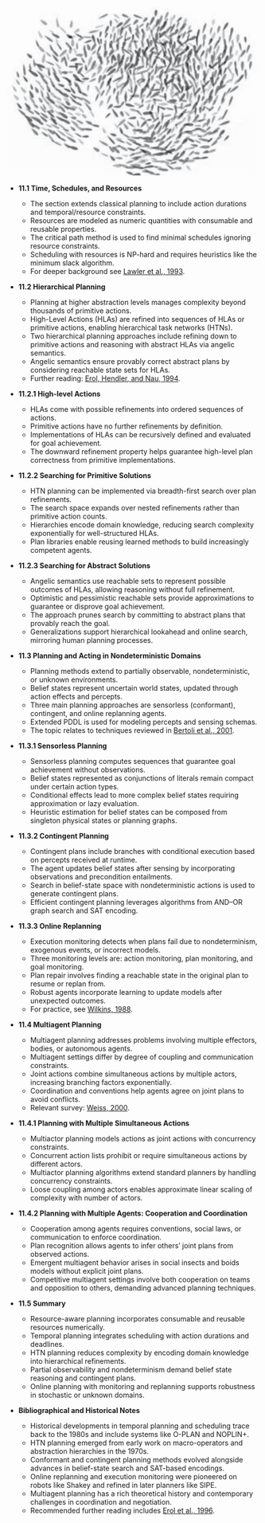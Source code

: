 ![AMA-ch11-planning-real-world](AMA-ch11-planning-real-world.best.png)

- **11.1 Time, Schedules, and Resources**
  - The section extends classical planning to include action durations and temporal/resource constraints.
  - Resources are modeled as numeric quantities with consumable and reusable properties.
  - The critical path method is used to find minimal schedules ignoring resource constraints.
  - Scheduling with resources is NP-hard and requires heuristics like the minimum slack algorithm.
  - For deeper background see [Lawler et al., 1993](https://en.wikipedia.org/wiki/Job_shop_scheduling#Complexity).

- **11.2 Hierarchical Planning**
  - Planning at higher abstraction levels manages complexity beyond thousands of primitive actions.
  - High-Level Actions (HLAs) are refined into sequences of HLAs or primitive actions, enabling hierarchical task networks (HTNs).
  - Two hierarchical planning approaches include refining down to primitive actions and reasoning with abstract HLAs via angelic semantics.
  - Angelic semantics ensure provably correct abstract plans by considering reachable state sets for HLAs.
  - Further reading: [Erol, Hendler, and Nau, 1994](https://www.cs.umd.edu/~hjs/pubs/htnsurvey.pdf).

- **11.2.1 High-level Actions**
  - HLAs come with possible refinements into ordered sequences of actions.
  - Primitive actions have no further refinements by definition.
  - Implementations of HLAs can be recursively defined and evaluated for goal achievement.
  - The downward refinement property helps guarantee high-level plan correctness from primitive implementations.

- **11.2.2 Searching for Primitive Solutions**
  - HTN planning can be implemented via breadth-first search over plan refinements.
  - The search space expands over nested refinements rather than primitive action counts.
  - Hierarchies encode domain knowledge, reducing search complexity exponentially for well-structured HLAs.
  - Plan libraries enable reusing learned methods to build increasingly competent agents.

- **11.2.3 Searching for Abstract Solutions**
  - Angelic semantics use reachable sets to represent possible outcomes of HLAs, allowing reasoning without full refinement.
  - Optimistic and pessimistic reachable sets provide approximations to guarantee or disprove goal achievement.
  - The approach prunes search by committing to abstract plans that provably reach the goal.
  - Generalizations support hierarchical lookahead and online search, mirroring human planning processes.

- **11.3 Planning and Acting in Nondeterministic Domains**
  - Planning methods extend to partially observable, nondeterministic, or unknown environments.
  - Belief states represent uncertain world states, updated through action effects and percepts.
  - Three main planning approaches are sensorless (conformant), contingent, and online replanning agents.
  - Extended PDDL is used for modeling percepts and sensing schemas.
  - The topic relates to techniques reviewed in [Bertoli et al., 2001](https://link.springer.com/chapter/10.1007/3-540-44681-0_13).

- **11.3.1 Sensorless Planning**
  - Sensorless planning computes sequences that guarantee goal achievement without observations.
  - Belief states represented as conjunctions of literals remain compact under certain action types.
  - Conditional effects lead to more complex belief states requiring approximation or lazy evaluation.
  - Heuristic estimation for belief states can be composed from singleton physical states or planning graphs.

- **11.3.2 Contingent Planning**
  - Contingent plans include branches with conditional execution based on percepts received at runtime.
  - The agent updates belief states after sensing by incorporating observations and precondition entailments.
  - Search in belief-state space with nondeterministic actions is used to generate contingent plans.
  - Efficient contingent planning leverages algorithms from AND–OR graph search and SAT encoding.

- **11.3.3 Online Replanning**
  - Execution monitoring detects when plans fail due to nondeterminism, exogenous events, or incorrect models.
  - Three monitoring levels are: action monitoring, plan monitoring, and goal monitoring.
  - Plan repair involves finding a reachable state in the original plan to resume or replan from.
  - Robust agents incorporate learning to update models after unexpected outcomes.
  - For practice, see [Wilkins, 1988](https://dl.acm.org/doi/10.5555/16932).

- **11.4 Multiagent Planning**
  - Multiagent planning addresses problems involving multiple effectors, bodies, or autonomous agents.
  - Multiagent settings differ by degree of coupling and communication constraints.
  - Joint actions combine simultaneous actions by multiple actors, increasing branching factors exponentially.
  - Coordination and conventions help agents agree on joint plans to avoid conflicts.
  - Relevant survey: [Weiss, 2000](https://mitpress.mit.edu/books/multiagent-systems).

- **11.4.1 Planning with Multiple Simultaneous Actions**
  - Multiactor planning models actions as joint actions with concurrency constraints.
  - Concurrent action lists prohibit or require simultaneous actions by different actors.
  - Multiactor planning algorithms extend standard planners by handling concurrency constraints.
  - Loose coupling among actors enables approximate linear scaling of complexity with number of actors.

- **11.4.2 Planning with Multiple Agents: Cooperation and Coordination**
  - Cooperation among agents requires conventions, social laws, or communication to enforce coordination.
  - Plan recognition allows agents to infer others’ joint plans from observed actions.
  - Emergent multiagent behavior arises in social insects and boids models without explicit joint plans.
  - Competitive multiagent settings involve both cooperation on teams and opposition to others, demanding advanced planning techniques.

- **11.5 Summary**
  - Resource-aware planning incorporates consumable and reusable resources numerically.
  - Temporal planning integrates scheduling with action durations and deadlines.
  - HTN planning reduces complexity by encoding domain knowledge into hierarchical refinements.
  - Partial observability and nondeterminism demand belief state reasoning and contingent plans.
  - Online planning with monitoring and replanning supports robustness in stochastic or unknown domains.

- **Bibliographical and Historical Notes**
  - Historical developments in temporal planning and scheduling trace back to the 1980s and include systems like O-PLAN and NOPLIN+.
  - HTN planning emerged from early work on macro-operators and abstraction hierarchies in the 1970s.
  - Conformant and contingent planning methods evolved alongside advances in belief-state search and SAT-based encodings.
  - Online replanning and execution monitoring were pioneered on robots like Shakey and refined in later planners like SIPE.
  - Multiagent planning has a rich theoretical history and contemporary challenges in coordination and negotiation.
  - Recommended further reading includes [Erol et al., 1996](https://link.springer.com/chapter/10.1007/BFb0014054).
